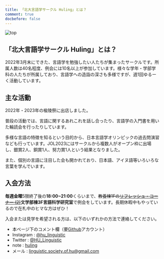 ```yaml
---
title: 「北大言語学サークル Huling」とは？
comment: true
docbefore: false
---
```


<!-- TODO: 画像いい感じに -->
![top](/upload/header.png)

## 「北大言語学サークル Huling」とは？

2022年3月末にできた、言語学を勉強したい人たちが集まったサークルです。所属人数は40名程度、例会には10名以上が参加しています。様々な学年・学部学科の人たちが所属しており、言語学への造詣の深さも多様ですが、週1回ゆるーく活動しています。

## 主な活動

2022年・2023年の楡陵祭に出店しました。

普段の活動では、言語に関するあれこれを話し合ったり、言語学の入門書を用いた輪読会を行ったりしています。

多様な言語の特徴を知るという目的から、日本言語学オリンピックの過去問演習なども行っています。JOL2023にはサークルから複数人がオープン枠に出場し、銀賞2人、銅賞1人、努力賞1人という結果となりました。

また、個別の言語に注目した会も開かれており、日本語、アイヌ語等いろいろな言葉を学んでいます。

## 入会方法

**毎週金曜**5限終了後の**18:00~21:00**くらいまで、~~教養棟1Fの[リフレッシュ・コーナー (2)](https://www.hokudai.ac.jp/gakusei/pdf/kikou1f_2021.pdf)~~**文学部棟3F言語科学研究室**で例会をしています。長期休暇中もやっているので在札中のヒマな方はぜひ！

入会または見学を希望される方は、以下のいずれかの方法で連絡してください。

- 本ページ下のコメント欄（要[Github](https://github.co.jp/)アカウント）
- Instagram : [@hu_linguistic](https://www.instagram.com/hu_linguistic/)
- Twitter : [@HU_Linguistic](https://twitter.com/HU_Linguistic)
- note : [huling](https://note.com/huling/m/m8a70e16198cc)
- メール : [linguistic.society.of.hu@gmail.com](mailto:linguistic.society.of.hu@gmail.com)
